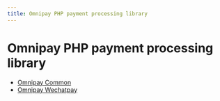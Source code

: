 ```yaml
---
title: Omnipay PHP payment processing library
---
```


# Omnipay PHP payment processing library

- [Omnipay Common](https://github.com/thephpleague/omnipay-common)
- [Omnipay Wechatpay](https://github.com/labs7in0/omnipay-wechat)
